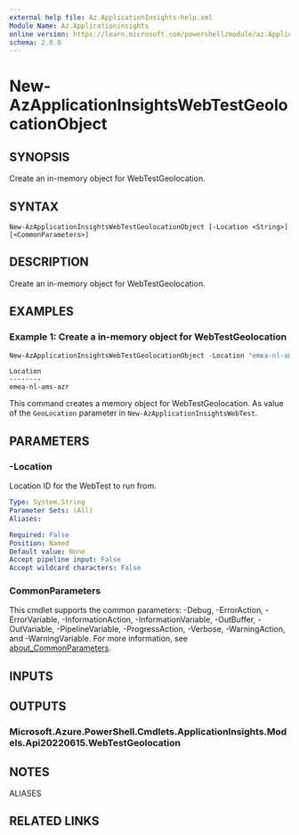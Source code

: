 ```yaml
---
external help file: Az.ApplicationInsights-help.xml
Module Name: Az.Applicationinsights
online version: https://learn.microsoft.com/powershell/module/az.ApplicationInsights/new-AzApplicationInsightsWebTestGeolocationObject
schema: 2.0.0
---
```


# New-AzApplicationInsightsWebTestGeolocationObject

## SYNOPSIS
Create an in-memory object for WebTestGeolocation.

## SYNTAX

```
New-AzApplicationInsightsWebTestGeolocationObject [-Location <String>] [<CommonParameters>]
```

## DESCRIPTION
Create an in-memory object for WebTestGeolocation.

## EXAMPLES

### Example 1: Create a in-memory object for WebTestGeolocation
```powershell
New-AzApplicationInsightsWebTestGeolocationObject -Location "emea-nl-ams-azr"
```

```output
Location
--------
emea-nl-ams-azr
```

This command creates a memory object for WebTestGeolocation.
As value of the `GeoLocation` parameter in `New-AzApplicationInsightsWebTest`.

## PARAMETERS

### -Location
Location ID for the WebTest to run from.

```yaml
Type: System.String
Parameter Sets: (All)
Aliases:

Required: False
Position: Named
Default value: None
Accept pipeline input: False
Accept wildcard characters: False
```

### CommonParameters
This cmdlet supports the common parameters: -Debug, -ErrorAction, -ErrorVariable, -InformationAction, -InformationVariable, -OutBuffer, -OutVariable, -PipelineVariable, -ProgressAction, -Verbose, -WarningAction, and -WarningVariable. For more information, see [about_CommonParameters](http://go.microsoft.com/fwlink/?LinkID=113216).

## INPUTS

## OUTPUTS

### Microsoft.Azure.PowerShell.Cmdlets.ApplicationInsights.Models.Api20220615.WebTestGeolocation

## NOTES

ALIASES

## RELATED LINKS
